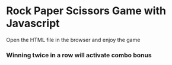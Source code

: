 # Rock Paper Scissors Game with Javascript

Open the HTML file in the browser and enjoy the game

### Winning twice in a row will activate combo bonus
